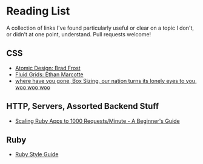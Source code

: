 # Reading List
A collection of links I've found particularly useful or clear on a topic I don't,
or didn't at one point, understand. Pull requests welcome!

## CSS
* [Atomic Design: Brad Frost](http://bradfrost.com/blog/post/atomic-web-design/)
* [Fluid Grids:   Ethan Marcotte](http://alistapart.com/article/fluidgrids)
* [where have you gone, Box Sizing, our nation turns its lonely eyes to you, woo woo woo](http://www.w3schools.com/css/css3_box-sizing.asp)

## HTTP, Servers, Assorted Backend Stuff
* [Scaling Ruby Apps to 1000 Requests/Minute - A Beginner's Guide](http://www.nateberkopec.com/2015/07/29/scaling-ruby-apps-to-1000-rpm.html)

## Ruby
* [Ruby Style Guide](https://github.com/bbatsov/ruby-style-guide)
